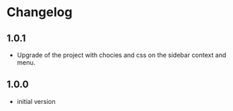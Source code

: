 # Changelog

## 1.0.1

- Upgrade of the project with chocies and css on the sidebar context and menu.

## 1.0.0

- initial version